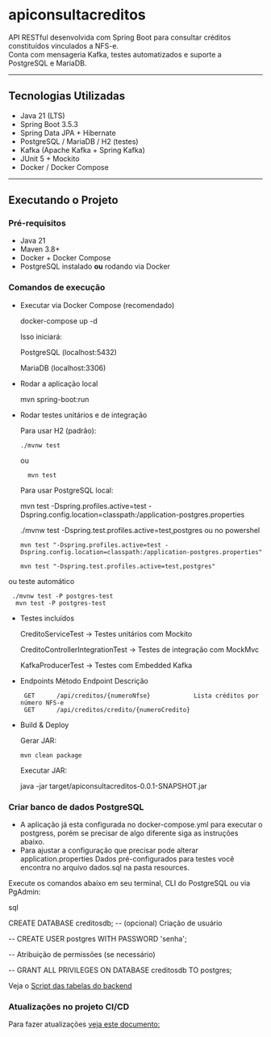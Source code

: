 # apiconsultacreditos

API RESTful desenvolvida com Spring Boot para consultar créditos constituídos vinculados a NFS-e.  
Conta com mensageria Kafka, testes automatizados e suporte a PostgreSQL e MariaDB.

---

## Tecnologias Utilizadas

- Java 21 (LTS)
- Spring Boot 3.5.3
- Spring Data JPA + Hibernate
- PostgreSQL / MariaDB / H2 (testes)
- Kafka (Apache Kafka + Spring Kafka)
- JUnit 5 + Mockito
- Docker / Docker Compose

---

## Executando o Projeto

###  Pré-requisitos

- Java 21
- Maven 3.8+
- Docker + Docker Compose
- PostgreSQL instalado **ou** rodando via Docker

### Comandos de execução 

- Executar via Docker Compose (recomendado)
  
     docker-compose up -d   
     
   Isso iniciará:
    
    PostgreSQL (localhost:5432)
    
    MariaDB (localhost:3306)

- Rodar a aplicação local

    mvn spring-boot:run
  
- Rodar testes unitários e de integração

   
  Para usar H2 (padrão):


      ./mvnw test
   ou
        
        mvn test
        
   Para usar PostgreSQL local:

     mvn test -Dspring.profiles.active=test -Dspring.config.location=classpath:/application-postgres.properties

     ./mvnw test -Dspring.test.profiles.active=test,postgres
   ou no powershel
   
      mvn test "-Dspring.profiles.active=test -Dspring.config.location=classpath:/application-postgres.properties"
      
      mvn test "-Dspring.test.profiles.active=test,postgres" 
     
 ou teste automático
 
     ./mvnw test -P postgres-test
      mvn test -P postgres-test     
      
- Testes incluídos  
    
    CreditoServiceTest → Testes unitários com Mockito    
    
    CreditoControllerIntegrationTest → Testes de integração com MockMvc
    
    KafkaProducerTest → Testes com Embedded Kafka
    
    
- Endpoints
         Método  	Endpoint                                       Descrição
      
       GET   	/api/creditos/{numeroNfse}	          Lista créditos por número NFS-e
       GET	    /api/creditos/credito/{numeroCredito}


- Build & Deploy

  Gerar JAR:
  
      mvn clean package
  Executar JAR:
  
     java -jar target/apiconsultacreditos-0.0.1-SNAPSHOT.jar


###  Criar banco de dados PostgreSQL
 *  A aplicação já esta configurada no docker-compose.yml para executar o postgress, porém se precisar de algo diferente
    siga as instruções abaixo.
 *  Para ajustar a configuração que precisar pode alterar application.properties
    Dados pré-configurados para testes você encontra no arquivo dados.sql na pasta resources.
   
   
Execute os comandos abaixo em seu terminal, CLI do PostgreSQL ou via PgAdmin:

sql

CREATE DATABASE creditosdb;
-- (opcional) Criação de usuário

-- CREATE USER postgres WITH PASSWORD 'senha';

-- Atribuição de permissões (se necessário)

-- GRANT ALL PRIVILEGES ON DATABASE creditosdb TO postgres;

 

Veja o [Script das tabelas do backend](README-SCRIPT-SQL.md)

### Atualizações no projeto CI/CD

Para fazer atualizações [veja este documento: ](README-GIT-FLOW.md) 

